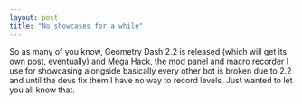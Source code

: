 ```yaml
---
layout: post
title: "No showcases for a while"
---
```

<!-- wp:paragraph -->
<p>So as many of you know, Geometry Dash 2.2 is released (which will get its own post, eventually) and Mega Hack, the mod panel and macro recorder I use for showcasing alongside basically every other bot is broken due to 2.2 and until the devs fix them I have no way to record levels. Just wanted to let you all know that.</p>
<!-- /wp:paragraph -->